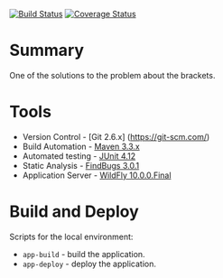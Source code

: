 [![Build Status](https://travis-ci.org/OKaluzny/brackets.svg?branch=master)](https://travis-ci.org/OKaluzny/brackets)
[![Coverage Status](https://coveralls.io/repos/github/OKaluzny/brackets/badge.svg?branch=master)](https://coveralls.io/github/OKaluzny/brackets?branch=master)

# Summary

One of the solutions to the problem about the brackets.

# Tools

* Version Control - [Git 2.6.x] (https://git-scm.com/)
* Build Automation - [Maven 3.3.x](https://maven.apache.org/)
* Automated testing - [JUnit 4.12](http://junit.org/junit4/)
* Static Analysis - [FindBugs 3.0.1](http://findbugs.sourceforge.net/)
* Application Server - [WildFly 10.0.0.Final](http://wildfly.org/)

# Build and Deploy

Scripts for the local environment:

* `app-build` - build the application.
* `app-deploy` - deploy the application.